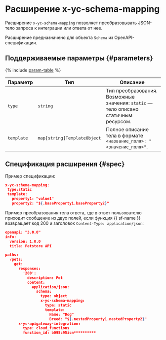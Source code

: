 # Расширение x-yc-schema-mapping

Расширение `x-yc-schema-mapping` позволяет преобразовывать JSON-тело запроса к интеграции или ответа от нее.

Расширение предназначено для объекта `Schema` из OpenAPI-спецификации.

 ## Поддерживаемые параметры {#parameters}

{% include [param-table](../../../_includes/api-gateway/parameters-table.md) %}

 Параметр | Тип | Описание
 --- | --- | ---
 `type` | `string` | Тип преобразования. Возможные значения: `static` — тело описано статичным ресурсом.
 `template` | `map[string]TemplateObject` | Полное описание тела в формате `<название_поля>: "<значение_поля>"`.

 ## Спецификация расширения {#spec}

 Пример спецификации:

 ```json
x-yc-schema-mapping:
  type:static
  template:
    property1: "value1"
    property2: "${.baseProperty1.baseProperty2}"
 ```

Пример преобразования тела ответа, где в ответ пользователю приходит сообщение из двух полей, если функция {{ sf-name }} возвращает код 200 и заголовок `Content-Type: application/json`:

```json
openapi: "3.0.0"
info:
  version: 1.0.0
  title: Petstore API

paths:
  /pets:
    get:
      responses:
        '200':
          description: Pet
          content:
            application/json:
              schema:
                type: object
                x-yc-schema-mapping:
                  type: static
                  template:
                    Name: "Dog"
                    Breed: "${.nestedProperty1.nestedProperty2}"
      x-yc-apigateway-integration:
        type: cloud_functions
        function_id: b095c95icn**********
```
